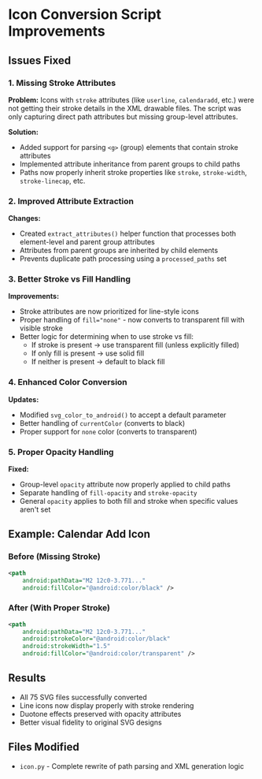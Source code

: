 # Icon Conversion Script Improvements

## Issues Fixed

### 1. Missing Stroke Attributes

**Problem:** Icons with `stroke` attributes (like `userline`, `calendaradd`, etc.) were not getting their stroke details in the XML drawable files. The script was only capturing direct path attributes but missing group-level attributes.

**Solution:**

- Added support for parsing `<g>` (group) elements that contain stroke attributes
- Implemented attribute inheritance from parent groups to child paths
- Paths now properly inherit stroke properties like `stroke`, `stroke-width`, `stroke-linecap`, etc.

### 2. Improved Attribute Extraction

**Changes:**

- Created `extract_attributes()` helper function that processes both element-level and parent group attributes
- Attributes from parent groups are inherited by child elements
- Prevents duplicate path processing using a `processed_paths` set

### 3. Better Stroke vs Fill Handling

**Improvements:**

- Stroke attributes are now prioritized for line-style icons
- Proper handling of `fill="none"` - now converts to transparent fill with visible stroke
- Better logic for determining when to use stroke vs fill:
  - If stroke is present → use transparent fill (unless explicitly filled)
  - If only fill is present → use solid fill
  - If neither is present → default to black fill

### 4. Enhanced Color Conversion

**Updates:**

- Modified `svg_color_to_android()` to accept a default parameter
- Better handling of `currentColor` (converts to black)
- Proper support for `none` color (converts to transparent)

### 5. Proper Opacity Handling

**Fixed:**

- Group-level `opacity` attribute now properly applied to child paths
- Separate handling of `fill-opacity` and `stroke-opacity`
- General `opacity` applies to both fill and stroke when specific values aren't set

## Example: Calendar Add Icon

### Before (Missing Stroke)

```xml
<path
    android:pathData="M2 12c0-3.771..."
    android:fillColor="@android:color/black" />
```

### After (With Proper Stroke)

```xml
<path
    android:pathData="M2 12c0-3.771..."
    android:strokeColor="@android:color/black"
    android:strokeWidth="1.5"
    android:fillColor="@android:color/transparent" />
```

## Results

- All 75 SVG files successfully converted
- Line icons now display properly with stroke rendering
- Duotone effects preserved with opacity attributes
- Better visual fidelity to original SVG designs

## Files Modified

- `icon.py` - Complete rewrite of path parsing and XML generation logic
